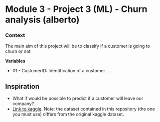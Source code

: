 # Module 3 - Project 3 (ML) - Churn analysis (alberto)

### Context
The main aim of this project will be to classify if a customer is going to churn or not

**Variables**
- 01 - CustomerID: Identification of a customer
.
.
.

## Inspiration
- What if would be possible to predict if a customer will leave our company?
- [Link to kaggle](https://www.kaggle.com/adammaus/predicting-churn-for-bank-customers). Note: the dataset contained in this repository (the one you must use) differs from the original kaggle dataset.

